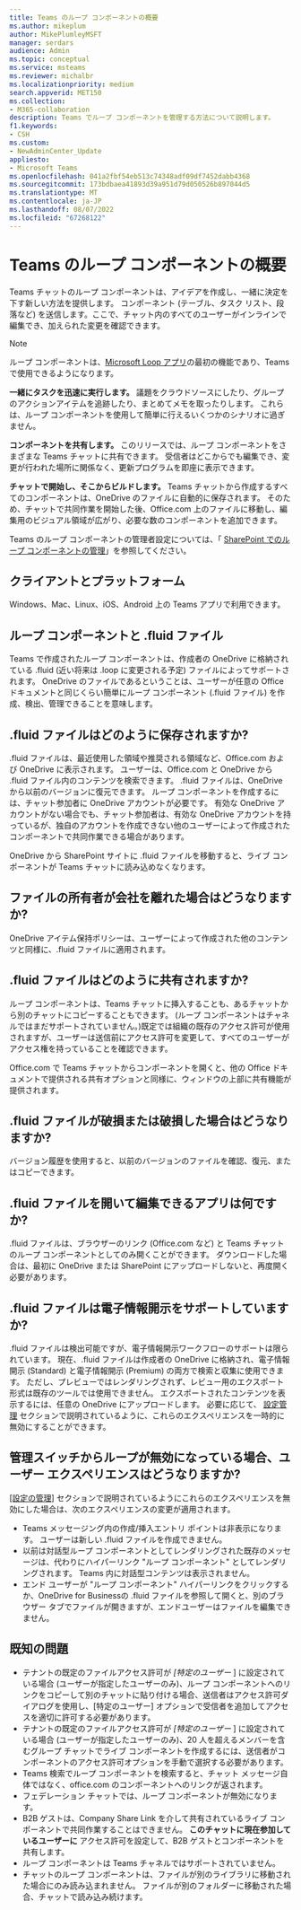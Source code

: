 ```yaml
---
title: Teams のループ コンポーネントの概要
ms.author: mikeplum
author: MikePlumleyMSFT
manager: serdars
audience: Admin
ms.topic: conceptual
ms.service: msteams
ms.reviewer: michalbr
ms.localizationpriority: medium
search.appverid: MET150
ms.collection:
- M365-collaboration
description: Teams でループ コンポーネントを管理する方法について説明します。
f1.keywords:
- CSH
ms.custom:
- NewAdminCenter_Update
appliesto:
- Microsoft Teams
ms.openlocfilehash: 041a2fbf54eb513c74348adf09df7452dabb4368
ms.sourcegitcommit: 173bdbaea41893d39a951d79d050526b897044d5
ms.translationtype: MT
ms.contentlocale: ja-JP
ms.lasthandoff: 08/07/2022
ms.locfileid: "67268122"
---
```

# <a name="overview-of-loop-components-in-teams"></a>Teams のループ コンポーネントの概要

Teams チャットのループ コンポーネントは、アイデアを作成し、一緒に決定を下す新しい方法を提供します。 コンポーネント (テーブル、タスク リスト、段落など) を送信します。ここで、チャット内のすべてのユーザーがインラインで編集でき、加えられた変更を確認できます。 

> [!Note]
> ループ コンポーネントは、[Microsoft Loop アプリ](https://www.microsoft.com/en-us/microsoft-loop)の最初の機能であり、Teams で使用できるようになります。 

**一緒にタスクを迅速に実行します。** 議題をクラウドソースにしたり、グループのアクションアイテムを追跡したり、まとめてメモを取ったりします。 これらは、ループ コンポーネントを使用して簡単に行えるいくつかのシナリオに過ぎません。

**コンポーネントを共有します。** このリリースでは、ループ コンポーネントをさまざまな Teams チャットに共有できます。 受信者はどこからでも編集でき、変更が行われた場所に関係なく、更新プログラムを即座に表示できます。

**チャットで開始し、そこからビルドします。** Teams チャットから作成するすべてのコンポーネントは、OneDrive のファイルに自動的に保存されます。 そのため、チャットで共同作業を開始した後、Office.com 上のファイルに移動し、編集用のビジュアル領域が広がり、必要な数のコンポーネントを追加できます。

Teams のループ コンポーネントの管理者設定については、「 [SharePoint でのループ コンポーネントの管理](/sharepoint/manage-loop-components)」を参照してください。

## <a name="clients-and-platforms"></a>クライアントとプラットフォーム

Windows、Mac、Linux、iOS、Android 上の Teams アプリで利用できます。

## <a name="loop-components-and-fluid-files"></a>ループ コンポーネントと .fluid ファイル

Teams で作成されたループ コンポーネントは、作成者の OneDrive に格納されている .fluid (近い将来は .loop に変更される予定) ファイルによってサポートされます。 OneDrive のファイルであるということは、ユーザーが任意の Office ドキュメントと同じくらい簡単にループ コンポーネント (.fluid ファイル) を作成、検出、管理できることを意味します。 

## <a name="how-are-fluid-files-stored"></a>.fluid ファイルはどのように保存されますか?

.fluid ファイルは、最近使用した領域や推奨される領域など、Office.com および OneDrive に表示されます。 ユーザーは、Office.com と OneDrive から .fluid ファイル内のコンテンツを検索できます。 .fluid ファイルは、OneDrive から以前のバージョンに復元できます。 ループ コンポーネントを作成するには、チャット参加者に OneDrive アカウントが必要です。 有効な OneDrive アカウントがない場合でも、チャット参加者は、有効な OneDrive アカウントを持っているが、独自のアカウントを作成できない他のユーザーによって作成されたコンポーネントで共同作業できる場合があります。 

OneDrive から SharePoint サイトに .fluid ファイルを移動すると、ライブ コンポーネントが Teams チャットに読み込めなくなります。

## <a name="what-happens-if-the-owner-of-the-file-leaves-the-company"></a>ファイルの所有者が会社を離れた場合はどうなりますか?

OneDrive アイテム保持ポリシーは、ユーザーによって作成された他のコンテンツと同様に、.fluid ファイルに適用されます。

## <a name="how-are-fluid-files-shared"></a>.fluid ファイルはどのように共有されますか?

ループ コンポーネントは、Teams チャットに挿入することも、あるチャットから別のチャットにコピーすることもできます。 (ループ コンポーネントはチャネルではまだサポートされていません。)既定では組織の既存のアクセス許可が使用されますが、ユーザーは送信前にアクセス許可を変更して、すべてのユーザーがアクセス権を持っていることを確認できます。

Office.com で Teams チャットからコンポーネントを開くと、他の Office ドキュメントで提供される共有オプションと同様に、ウィンドウの上部に共有機能が提供されます。

## <a name="what-if-a-fluid-file-becomes-corrupted-or-damaged"></a>.fluid ファイルが破損または破損した場合はどうなりますか?

バージョン履歴を使用すると、以前のバージョンのファイルを確認、復元、またはコピーできます。

## <a name="what-apps-can-open-and-edit-fluid-files"></a>.fluid ファイルを開いて編集できるアプリは何ですか?

.fluid ファイルは、ブラウザーのリンク (Office.com など) と Teams チャットのループ コンポーネントとしてのみ開くことができます。 ダウンロードした場合は、最初に OneDrive または SharePoint にアップロードしないと、再度開く必要があります。

## <a name="does-fluid-files-support-ediscovery"></a>.fluid ファイルは電子情報開示をサポートしていますか?

.fluid ファイルは検出可能ですが、電子情報開示ワークフローのサポートは限られています。 現在、.fluid ファイルは作成者の OneDrive に格納され、電子情報開示 (Standard) と電子情報開示 (Premium) の両方で検索と収集に使用できます。 ただし、プレビューではレンダリングされず、レビュー用のエクスポート形式は既存のツールでは使用できません。 エクスポートされたコンテンツを表示するには、任意の OneDrive にアップロードします。 必要に応じて、 [設定管理](/sharepoint/manage-loop-components#settings-management) セクションで説明されているように、これらのエクスペリエンスを一時的に無効にすることができます。

## <a name="if-loop-is-disabled-from-the-admin-switch-what-will-the-user-experience-be"></a>管理スイッチからループが無効になっている場合、ユーザー エクスペリエンスはどうなりますか?

[[設定の管理]](/sharepoint/manage-loop-components#settings-management) セクションで説明されているようにこれらのエクスペリエンスを無効にした場合は、次のエクスペリエンスの変更が適用されます。

- Teams メッセージング内の作成/挿入エントリ ポイントは非表示になります。 ユーザーは新しい .fluid ファイルを作成できません。
- 以前は対話型ループ コンポーネントとしてレンダリングされた既存のメッセージは、代わりにハイパーリンク "ループ コンポーネント" としてレンダリングされます。 Teams 内に対話型コンテンツは表示されません。
- エンド ユーザーが "ループ コンポーネント" ハイパーリンクをクリックするか、OneDrive for Businessの .fluid ファイルを参照して開くと、別のブラウザー タブでファイルが開きますが、エンドユーザーはファイルを編集できません。

## <a name="known-issues"></a>既知の問題

- テナントの既定のファイルアクセス許可が *[特定のユーザー* ] に設定されている場合 (ユーザーが指定したユーザーのみ)、ループ コンポーネントへのリンクをコピーして別のチャットに貼り付ける場合、送信者はアクセス許可ダイアログを使用し、[特定のユーザー] オプションで受信者を追加してアクセスを適切に許可する必要があります。
- テナントの既定のファイルアクセス許可が *[特定のユーザー* ] に設定されている場合 (ユーザーが指定したユーザーのみ)、20 人を超えるメンバーを含むグループ チャットでライブ コンポーネントを作成するには、送信者がコンポーネントのアクセス許可オプションを手動で選択する必要があります。
- Teams 検索でループ コンポーネントを検索すると、チャット メッセージ自体ではなく、office.com のコンポーネントへのリンクが返されます。
- フェデレーション チャットでは、ループ コンポーネントが無効になります。
- B2B ゲストは、Company Share Link を介して共有されているライブ コンポーネントで共同作業することはできません。 **このチャットに現在参加しているユーザーに** アクセス許可を設定して、B2B ゲストとコンポーネントを共有します。
- ループ コンポーネントは Teams チャネルではサポートされていません。
- チャットのループ コンポーネントは、ファイルが別のライブラリに移動された場合にのみ読み込まれません。 ファイルが別のフォルダーに移動された場合、チャットで読み込み続けます。
